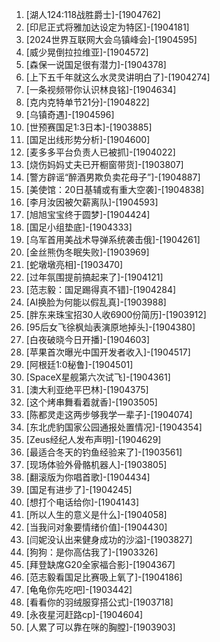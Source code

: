 
1. [湖人124:118战胜爵士]-[1904762]
1. [印尼正式将雅加达设定为特区]-[1904181]
1. [2024世界互联网大会乌镇峰会]-[1904595]
1. [威少晃倒拉拉维亚]-[1904572]
1. [森保一说国足很有潜力]-[1904378]
1. [上下五千年就这么水灵灵讲明白了]-[1904274]
1. [一条视频带你认识林良铭]-[1904634]
1. [克内克特单节21分]-[1904822]
1. [乌镇奇遇]-[1904596]
1. [世预赛国足1:3日本]-[1903885]
1. [国足出线形势分析]-[1904600]
1. [麦多多平台负责人已被抓]-[1904022]
1. [烧伤妈妈丈夫已开橱窗带货]-[1903807]
1. [警方辟谣“醉酒男欺负卖花母子”]-[1904887]
1. [美使馆：20日基辅或有重大空袭]-[1904838]
1. [李月汝因被欠薪离队]-[1904593]
1. [旭旭宝宝终于圆梦]-[1904424]
1. [国足小组垫底]-[1904333]
1. [乌军首用美战术导弹系统袭击俄]-[1904261]
1. [金丝熊伪冬眠失败]-[1903969]
1. [蛇墩墩亮相]-[1903470]
1. [过年氛围提前搞起来了]-[1904121]
1. [范志毅：国足踢得真不错]-[1904284]
1. [AI换脸为何能以假乱真]-[1903988]
1. [胖东来珠宝招30人收6900份简历]-[1903912]
1. [95后女飞徐枫灿表演原地掉头]-[1904380]
1. [白夜破晓今日开播]-[1904603]
1. [苹果首次曝光中国开发者收入]-[1904517]
1. [阿根廷1:0秘鲁]-[1904501]
1. [SpaceX星舰第六次试飞]-[1904361]
1. [澳大利亚绝平巴林]-[1904375]
1. [这个烤串舞看着就香]-[1903505]
1. [陈都灵走这两步够我学一辈子]-[1904074]
1. [东北虎豹国家公园通报处置情况]-[1904354]
1. [Zeus经纪人发布声明]-[1904629]
1. [最适合冬天的钓鱼经验来了]-[1903561]
1. [现场体验外骨骼机器人]-[1903805]
1. [翻滚版为你唱首歌]-[1904434]
1. [国足有进步了]-[1904245]
1. [想打个电话给你]-[1904143]
1. [所以人生的意义是什么]-[1904058]
1. [当我问对象要情绪价值]-[1904430]
1. [闫妮没认出来健身成功的沙溢]-[1903827]
1. [狗狗：是你高估我了]-[1903326]
1. [拜登缺席G20全家福合影]-[1904367]
1. [范志毅看国足比赛吸上氧了]-[1904186]
1. [龟龟你先吃吧]-[1903442]
1. [看看你的羽绒服穿搭公式]-[1903718]
1. [永夜星河赶路cp]-[1904604]
1. [人累了可以靠在咪的胸膛]-[1903903]